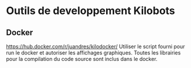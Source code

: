 # Outils de developpement Kilobots

## Docker 

https://hub.docker.com/r/juandres/kilodocker/
Utiliser le script fourni pour run le docker et autoriser les affichages graphiques.
Toutes les librairies pour la compilation du code source sont inclus dans le docker.

